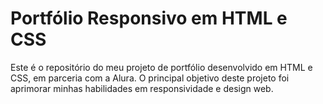 <h1>Portfólio Responsivo em HTML e CSS</h1>
Este é o repositório do meu projeto de portfólio desenvolvido em HTML e CSS, em parceria com a Alura. O principal objetivo deste projeto foi aprimorar minhas habilidades em responsividade e design web.
